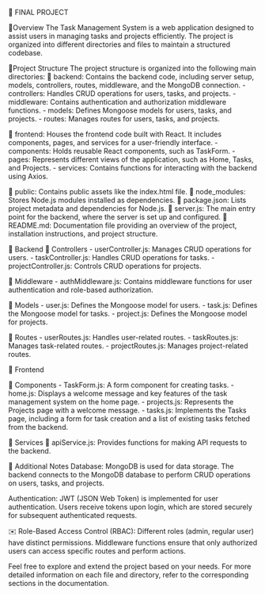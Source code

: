 📓 FINAL PROJECT


📕Overview
The Task Management System is a web application designed to assist users in managing tasks and projects efficiently. The project is organized into different directories and files to maintain a structured codebase.

📗Project Structure
 The project structure is organized into the following main directories:
 📌 backend: Contains the backend code, including server setup, models, controllers, routes, middleware, and the MongoDB connection.
     - controllers: Handles CRUD operations for users, tasks, and projects.
     - middleware: Contains authentication and authorization middleware functions.
     - models: Defines Mongoose models for users, tasks, and projects.
     - routes: Manages routes for users, tasks, and projects.
     
  📌 frontend: Houses the frontend code built with React. It includes components, pages, and services for a user-friendly interface.
    - components: Holds reusable React components, such as TaskForm.
    - pages: Represents different views of the application, such as Home, Tasks, and Projects.
    - services: Contains functions for interacting with the backend using Axios.
    
  📌 public: Contains public assets like the index.html file.
  📌 node_modules: Stores Node.js modules installed as dependencies.
  📌 package.json: Lists project metadata and dependencies for Node.js.
  📌 server.js: The main entry point for the backend, where the server is set up and configured.
  📖 README.md: Documentation file providing an overview of the project, installation instructions, and project structure.

📌 Backend
   📙 Controllers
       - userController.js: Manages CRUD operations for users.
       - taskController.js: Handles CRUD operations for tasks.
       - projectController.js: Controls CRUD operations for projects.

  📙 Middleware
      - authMiddleware.js: Contains middleware functions for user authentication and role-based authorization.

  📙 Models
      - user.js: Defines the Mongoose model for users.
      - task.js: Defines the Mongoose model for tasks.
      - project.js: Defines the Mongoose model for projects.

   📙 Routes
      - userRoutes.js: Handles user-related routes.
      - taskRoutes.js: Manages task-related routes.
      - projectRoutes.js: Manages project-related routes.
      
📌 Frontend

   📘 Components
      - TaskForm.js: A form component for creating tasks.
      - home.js: Displays a welcome message and key features of the task management system on the home page.
      - projects.js: Represents the Projects page with a welcome message.
      - tasks.js: Implements the Tasks page, including a form for task creation and a list of existing tasks fetched from the backend.

📌 Services
  📗 apiService.js: Provides functions for making API requests to the backend.

🔖 Additional Notes
  Database: MongoDB is used for data storage. The backend connects to the MongoDB database to perform CRUD operations on users, tasks, and projects.

  Authentication: JWT (JSON Web Token) is implemented for user authentication. Users receive tokens upon login, which are stored securely for subsequent authenticated requests.

✉️ Role-Based Access Control (RBAC): Different roles (admin, regular user) have distinct permissions. Middleware functions ensure that only authorized users can access specific routes and perform actions.

Feel free to explore and extend the project based on your needs. For more detailed information on each file and directory, refer to the corresponding sections in the documentation.
